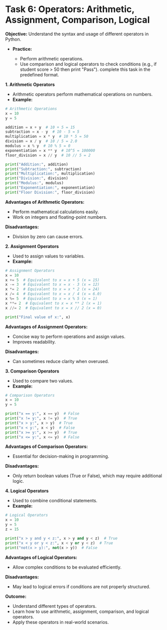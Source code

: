 # Task 6: Operators: Arithmetic, Assignment, Comparison, Logical

**Objective:**
Understand the syntax and usage of different operators in Python.

- **Practice:**

    - Perform arithmetic operations.
    - Use comparison and logical operators to check conditions (e.g., if student score > 50 then print "Pass"). complete this task in the predefined format.


**1. Arithmetic Operators**
- Arithmetic operators perform mathematical operations on numbers.
- **Example:**

```python
# Arithmetic Operations
x = 10
y = 5

addition = x + y  # 10 + 5 = 15
subtraction = x - y  # 10 - 5 = 5
multiplication = x * y  # 10 * 5 = 50
division = x / y  # 10 / 5 = 2.0
modulus = x % y  # 10 % 5 = 0
exponentiation = x ** y  # 10^5 = 100000
floor_division = x // y  # 10 // 5 = 2

print("Addition:", addition)
print("Subtraction:", subtraction)
print("Multiplication:", multiplication)
print("Division:", division)
print("Modulus:", modulus)
print("Exponentiation:", exponentiation)
print("Floor Division:", floor_division)
```

**Advantages of Arithmetic Operators:**
- Perform mathematical calculations easily.
- Work on integers and floating-point numbers.

**Disadvantages:**
- Division by zero can cause errors.


**2. Assignment Operators**
- Used to assign values to variables.
- **Example:**

```python
# Assignment Operators
x = 10
x += 5  # Equivalent to x = x + 5 (x = 15)
x -= 3  # Equivalent to x = x - 3 (x = 12)
x *= 2  # Equivalent to x = x * 2 (x = 24)
x /= 4  # Equivalent to x = x / 4 (x = 6.0)
x %= 5  # Equivalent to x = x % 5 (x = 1)
x **= 2  # Equivalent to x = x ** 2 (x = 1)
x //= 2  # Equivalent to x = x // 2 (x = 0)

print("Final value of x:", x)
```

**Advantages of Assignment Operators:**
- Concise way to perform operations and assign values.
- Improves readability.

**Disadvantages:**
- Can sometimes reduce clarity when overused.


**3. Comparison Operators**
- Used to compare two values.
- **Example:**

```python
# Comparison Operators
x = 10
y = 5

print("x == y:", x == y)  # False
print("x != y:", x != y)  # True
print("x > y:", x > y)  # True
print("x < y:", x < y)  # False
print("x >= y:", x >= y)  # True
print("x <= y:", x <= y)  # False
```

**Advantages of Comparison Operators:**
- Essential for decision-making in programming.

**Disadvantages:**
- Only return boolean values (True or False), which may require additional logic.


**4. Logical Operators**
- Used to combine conditional statements.
- **Example:**

```python
# Logical Operators
x = 10
y = 5
z = 15

print("x > y and y < z:", x > y and y < z)  # True
print("x < y or y < z:", x < y or y < z)  # True
print("not(x > y):", not(x > y))  # False
```

**Advantages of Logical Operators:**
- Allow complex conditions to be evaluated efficiently.

**Disadvantages:**
- May lead to logical errors if conditions are not properly structured.


**Outcome:**
- Understand different types of operators.
- Learn how to use arithmetic, assignment, comparison, and logical operators.
- Apply these operators in real-world scenarios.

